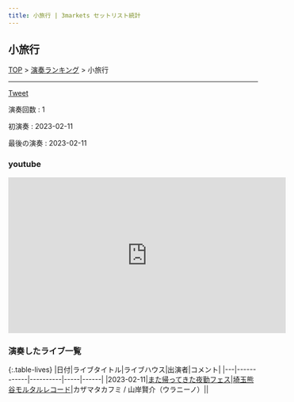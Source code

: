 ```yaml
---
title: 小旅行 | 3markets セットリスト統計
---
```

## 小旅行


[TOP](/setlist/) > [演奏ランキング](songs.html) > 小旅行

___

<a href="https://twitter.com/share?ref_src=twsrc%5Etfw" data-text="3markets[ ]セットリスト > 小旅行" class="twitter-share-button" data-via="3markets" data-hashtags="3markets" data-related="3markets" data-show-count="false">Tweet</a>

演奏回数
: 1

初演奏
: 2023-02-11

最後の演奏
: 2023-02-11





### youtube
<iframe width="560" height="315" src="https://www.youtube.com/embed/MUpk5UtVUtA" title="YouTube video player" frameborder="0" allow="accelerometer; autoplay; clipboard-write; encrypted-media; gyroscope; picture-in-picture; web-share" allowfullscreen></iframe>





### 演奏したライブ一覧

{:.table-lives}
|日付|ライブタイトル|ライブハウス|出演者|コメント|
|---|------------|----------|-----|------|
|<span class="nowrap">2023-02-11</span>|[また帰ってきた夜勤フェス](live054.html)|[埼玉熊谷モルタルレコード](livehouse051.html)|カザマタカフミ / 山岸賢介（ウラニーノ）||



<script async src="https://platform.twitter.com/widgets.js" charset="utf-8"></script>